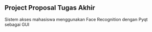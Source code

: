 ## Project Proposal Tugas Akhir
Sistem akses mahasiswa menggunakan Face Recognition dengan Pyqt sebagai GUI
